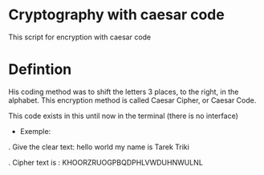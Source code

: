 # Cryptography with caesar code
 This script for encryption with caesar code

# Defintion
His coding method was to shift the letters 3 places, to the right, in the alphabet. This encryption method is called Caesar Cipher, or Caesar Code.


This code exists in this until now in the terminal (there is no interface)

- Exemple:

. Give the clear text: hello world my name is Tarek Triki

. Cipher text is : KHOORZRUOGPBQDPHLVWDUHNWULNL
